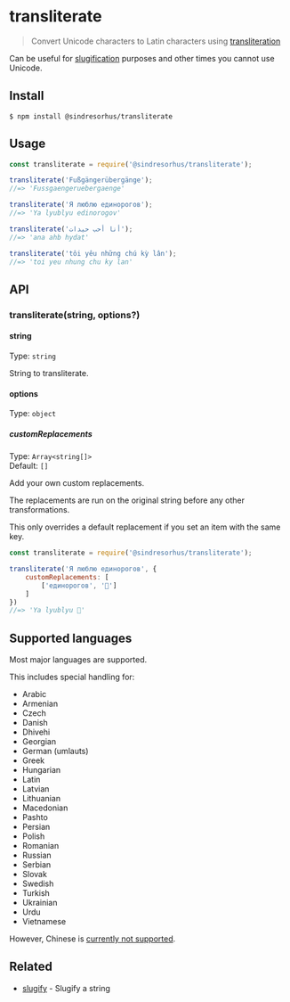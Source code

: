 # transliterate

> Convert Unicode characters to Latin characters using [transliteration](https://en.wikipedia.org/wiki/Transliteration)

Can be useful for [slugification](https://github.com/sindresorhus/slugify) purposes and other times you cannot use Unicode.

## Install

```
$ npm install @sindresorhus/transliterate
```

## Usage

```js
const transliterate = require('@sindresorhus/transliterate');

transliterate('Fußgängerübergänge');
//=> 'Fussgaengeruebergaenge'

transliterate('Я люблю единорогов');
//=> 'Ya lyublyu edinorogov'

transliterate('أنا أحب حيدات');
//=> 'ana ahb hydat'

transliterate('tôi yêu những chú kỳ lân');
//=> 'toi yeu nhung chu ky lan'
```

## API

### transliterate(string, options?)

#### string

Type: `string`

String to transliterate.

#### options

Type: `object`

##### customReplacements

Type: `Array<string[]>`\
Default: `[]`

Add your own custom replacements.

The replacements are run on the original string before any other transformations.

This only overrides a default replacement if you set an item with the same key.

```js
const transliterate = require('@sindresorhus/transliterate');

transliterate('Я люблю единорогов', {
	customReplacements: [
		['единорогов', '🦄']
	]
})
//=> 'Ya lyublyu 🦄'
```

## Supported languages

Most major languages are supported.

This includes special handling for:

- Arabic
- Armenian
- Czech
- Danish
- Dhivehi
- Georgian
- German (umlauts)
- Greek
- Hungarian
- Latin
- Latvian
- Lithuanian
- Macedonian
- Pashto
- Persian
- Polish
- Romanian
- Russian
- Serbian
- Slovak
- Swedish
- Turkish
- Ukrainian
- Urdu
- Vietnamese

However, Chinese is [currently not supported](https://github.com/sindresorhus/transliterate/issues/1).

## Related

- [slugify](https://github.com/sindresorhus/slugify) - Slugify a string
